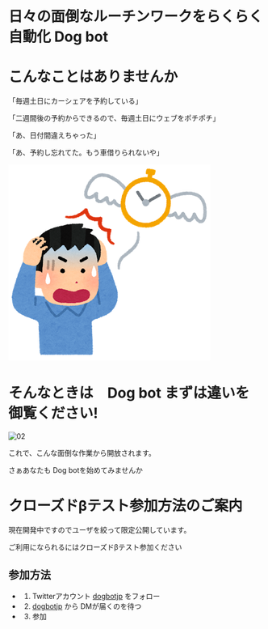 # 日々の面倒なルーチンワークをらくらく自動化 Dog bot
# こんなことはありませんか

「毎週土日にカーシェアを予約している」

「二週間後の予約からできるので、毎週土日にウェブをポチポチ」

「あ、日付間違えちゃった」

「あ、予約し忘れてた。もう車借りられないや」

![01](./images/jikan_tobu_man.png)

# そんなときは　Dog bot まずは違いを御覧ください!

![02](https://fffuture.work/dogreminder/images/02.png)

これで、こんな面倒な作業から開放されます。

さぁあなたも Dog botを始めてみませんか

# クローズドβテスト参加方法のご案内

現在開発中ですのでユーザを絞って限定公開しています。

ご利用になられるにはクローズドβテスト参加ください

## 参加方法

- 1. Twitterアカウント [dogbotjp](https://twitter.com/dogbotjp) をフォロー
- 2. [dogbotjp](https://twitter.com/dogbotjp) から DMが届くのを待つ
- 3. 参加
